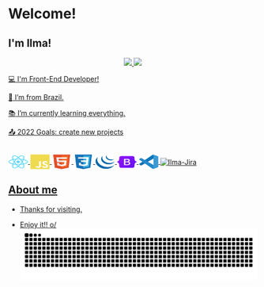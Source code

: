  # Welcome!

 

## I'm Ilma!

<div align="center">
  <a href="https://github.com/ilmanikolau2">
  <img height="180em" src="https://github-readme-stats.vercel.app/api?username=ilmanikolau2&show_icons=true&theme=dracula&include_all_commits=true&count_private=true"/>
  <img height="180em" src="https://github-readme-stats.vercel.app/api/top-langs/?username=ilmanikolau2&layout=compact&langs_count=7&theme=dracula"/>
</div>
 
:computer: I'm Front-End Developer!

:house_with_garden: I’m from Brazil.

:books: I’m currently learning everything.

:outbox_tray: 2022 Goals: create new projects
 
 <div style="display: inline_block"><br>
 
 <img align="center" alt="Ilma-React" height="30" width="40" src="https://raw.githubusercontent.com/devicons/devicon/master/icons/react/react-original.svg" >   
 <img align="center" alt="Ilma-Js" height="30" width="40" src="https://raw.githubusercontent.com/devicons/devicon/master/icons/javascript/javascript-plain.svg">
 <img align="center" alt="Ilma-HTML" height="30" width="40" src="https://raw.githubusercontent.com/devicons/devicon/master/icons/html5/html5-original.svg">
 <img align="center" alt="Ilma-CSS" height="30" width="40" src="https://raw.githubusercontent.com/devicons/devicon/master/icons/css3/css3-original.svg">
 <img align="center" alt="Ilma-Jquery" height="30" width="40" src="https://raw.githubusercontent.com/devicons/devicon/master/icons/jquery/jquery-original.svg">
 <img align="center" alt="Ilma-Bootstrap" height="30" width="40" src="https://raw.githubusercontent.com/devicons/devicon/master/icons/bootstrap/bootstrap-original.svg">
 <img align="center" alt="Ilma-Vscode" height="30" width="40" src="https://raw.githubusercontent.com/devicons/devicon/master/icons/vscode/vscode-original.svg">
 <img align="center" alt="Ilma-Jira" height="30" width="40" src="https://cdn.jsdelivr.net/gh/devicons/devicon/icons/jira/jira-original.svg" />
 </div>

## About me

 
- Thanks for visiting.

- Enjoy it!! o/
![ Animação de cobra ](https://github.com/ilmanikolau2/ilmanikolau2/blob/output/github-contribution-grid-snake.svg)
